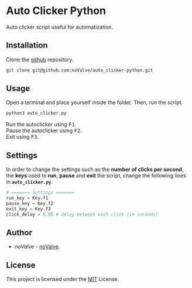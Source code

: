 # Auto Clicker Python
Auto clicker script useful for automatization.

## Installation

Clone the [github](https://github.com/noValve/auto-clicker-python) repository.

```bash
git clone git@github.com:noValve/auto_clicker-python.git
```

## Usage

Open a terminal and place yourself inside the folder. Then, run the script.

```bash
python3 auto_clicker.py
```

Run the autoclicker using <kbd>F1</kbd>.  
Pause the autoclicker using <kbd>F2</kbd>.  
Exit using <kbd>F3</kbd>.

## Settings

In order to change the settings such as the <strong>number of clicks per second</strong>, the <strong>keys</strong> used to <strong>run</strong>, <strong>pause</strong> and <strong>exit</strong> the script, change the following lines in <strong><code>auto_clicker.py</code></strong>.

```py
# ======= Settings =======
run_key = Key.f1
pause_key = Key.f2
exit_key = Key.f3
click_delay = 0.05 # delay between each click (in seconds)
```  
  
## Author

* *noValve* - [noValve](https://github.com/noValve).

## License

This project is licensed under the [MIT](https://choosealicense.com/licenses/mit/) License.